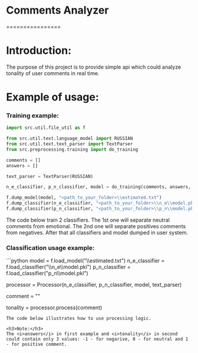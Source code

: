 <h1>Comments Analyzer</h1>
================
<h1>Introduction:</h1>
<p>The purpose of this project is to provide simple api which could analyze tonality of user comments in real time.</p>
<h1>Example of usage:</h1>

<h3>Training example:</h3>

```python
import src.util.file_util as f

from src.util.text.language_model import RUSSIAN
from src.util.text.text_parser import TextParser
from src.preprocessing.training import do_training

comments = []
answers = []

text_parser = TextParser(RUSSIAN)

n_e_classifier, p_n_classifier, model = do_training(comments, answers, text_parser, 1000)

f.dump_model(model, "<path_to_your_folder>\\estimated.txt")
f.dump_classifier(n_e_classifier, "<path_to_your_folder>\\n_e\\model.pkl")
f.dump_classifier(p_n_classifier, "<path_to_your_folder>\\p_n\\model.pkl")
```
The code below train 2 classifiers. The 1st one will separate neutral comments from emotional. The 2nd one will separate positives comments from negatives. After that all classifiers and model dumped in user system.

<h3>Classification usage example:</h3>
```python
model = f.load_model("<path_to_your_folder>\\estimated.txt")
n_e_classifier = f.load_classifier("<path_to_your_folder>\\n_e\\model.pkl")
p_n_classifier = f.load_classifier("<path_to_your_folder>p_n\\model.pkl")

processor = Processor(n_e_classifier, p_n_classifier, model, text_parser)

comment = ""

tonality = processor.process(comment)
```
The code below illustrates how to use processing logic.

<h3>Note:</h3>
The <i>answers</i> in first example and <i>tonality</i> in second could contain only 3 values: -1 - for negarive, 0 - for neutral and 1 - for positive comment.
